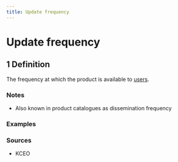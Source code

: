 ```yaml
---
title: Update frequency
---
```


# Update frequency

## 1 Definition

The frequency at which the product is available to [users](../user).  

### Notes 
- Also known in product catalogues as dissemination frequency

### Examples 

### Sources
- KCEO